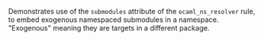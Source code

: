 Demonstrates use of the `submodules` attribute of the
`ocaml_ns_resolver` rule, to embed exogenous namespaced submodules in
a namespace. "Exogenous" meaning they are targets in a different
package.
